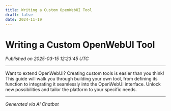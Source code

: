 ```yaml
---
title: Writing a Custom OpenWebUI Tool
draft: false
date: 2024-11-19
---
```


# Writing a Custom OpenWebUI Tool

*Published on 2025-03-15 12:23:45 UTC*

---

Want to extend OpenWebUI? Creating custom tools is easier than you think! This guide will walk you through building your own tool, from defining its function to integrating it seamlessly into the OpenWebUI interface. Unlock new possibilities and tailor the platform to your specific needs.

---

_Generated via AI Chatbot_
